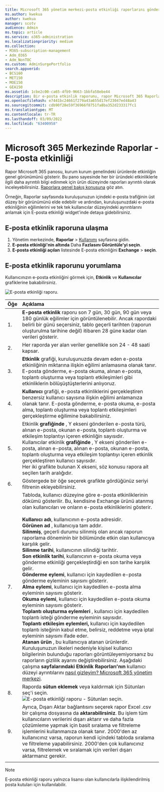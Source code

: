 ```yaml
---
title: Microsoft 365 yönetim merkezi-posta etkinliği raporlarını gönderme
ms.author: kwekua
author: kwekua
manager: scotv
audience: Admin
ms.topic: article
ms.service: o365-administration
ms.localizationpriority: medium
ms.collection:
- M365-subscription-management
- Adm_O365
- Adm_NonTOC
ms.custom: AdminSurgePortfolio
search.appverid:
- BCS160
- MET150
- MOE150
- GEA150
ms.assetid: 1cbe2c00-ca65-4fb9-9663-1bbfa58ebe44
description: Bir e-posta etkinlik raporunu, rapor Microsoft 365 Raporlar panosu kullanarak nasıl Microsoft 365 yönetim merkezi.
ms.openlocfilehash: e7441bc24661f279a43a655d17ef23047ed48a43
ms.sourcegitcommit: cdb90f28e59f36966f8751fa8ba352d233317fc1
ms.translationtype: MT
ms.contentlocale: tr-TR
ms.lasthandoff: 03/09/2022
ms.locfileid: "63400958"
---
```

# <a name="microsoft-365-reports-in-the-admin-center---email-activity"></a>Microsoft 365 Merkezinde Raporlar - E-posta etkinliği

Rapor Microsoft 365 panosu, kurum kurum genelindeki ürünlerde etkinliğin genel görünümünü gösterir. Bu pano sayesinde her bir üründeki etkinliklerle ilgili daha ayrıntılı bilgi edinmek için ürün düzeyinde raporları ayrıntılı olarak inceleyebilirsiniz. [Raporlara genel bakış konusuna](activity-reports.md) göz atın.
  
Örneğin, Raporlar sayfasında kuruluşunuzun içindeki e-posta trafiğinin üst düzey bir görünümünü elde edebilir ve ardından, kuruluşunuzdaki e-posta etkinliğinin eğilimlerini ve tek tek kullanıcılar düzeyindeki ayrıntılarını anlamak için E-posta etkinliği widget'inde detaya gidebilirsiniz.

## <a name="how-to-get-to-the-email-activity-report"></a>E-posta etkinlik raporuna ulaşma

1. Yönetim merkezinde, **Raporlar** \> <a href="https://go.microsoft.com/fwlink/p/?linkid=2074756" target="_blank">Kullanımı</a> sayfasına gidin.
2. **E-posta etkinliği'nin altında** Daha **Fazlasını Görüntüle'yi seçin**. 
3. **E-posta etkinliği açılan** listesinde E-posta etkinliğini **Exchange** \> **seçin**.
  
## <a name="interpret-the-email-activity-report"></a>E-posta etkinlik raporunu yorumlama

Kullanıcınızın e-posta etkinliğini görmek için, **Etkinlik** ve **Kullanıcılar** grafiklerine bakabilirsiniz. 
  
![E-posta etkinliği raporu.](../../media/5eb1d9e9-8106-4843-acb7-c0238c0da816.png)
  
|Öğe|Açıklama|
|:-----|:-----|
|1.  <br/> |**E-posta etkinlik** raporu son 7 gün, 30 gün, 90 gün veya 180 günlük eğilimler için görüntülenebilir. Ancak rapordaki belirli bir günü seçersiniz, tablo geçerli tarihten (raporun oluşturulma tarihine değil) itibaren 28 güne kadar olan verileri gösterir.  <br/> |
|2.  <br/> |Her raporda yer alan veriler genellikle son 24 - 48 saati kapsar.  <br/> |
|3.  <br/> |**Etkinlik** grafiği, kuruluşunuzda devam eden e-posta etkinliğinin miktarına ilişkin eğilimi anlamasına olanak tanır. E-posta gönderme, e-posta okuma, alınan e-posta, toplantı oluşturma veya toplantı etkileşimleri gibi etkinliklerin bölüşüştüşterlerini anlıyoruz.  <br/> |
|4.  <br/> |**Kullanıcı** grafiği, e-posta etkinliklerini gerçekleştiren benzersiz kullanıcı sayısına ilişkin eğilimi anlamanıza olanak tanır. E-posta gönderme, e-posta okuma, e-posta alma, toplantı oluşturma veya toplantı etkileşimleri gerçekleştirme eğilimine bakabilirsiniz.  <br/> |
|5.  <br/> | Etkinlik **grafiğinde** , Y ekseni gönderilen e-posta türü, alınan e-posta, okunan e-posta, toplantı oluşturma ve etkileşim toplantıyı içeren etkinliğin sayısıdır.  <br/>  Kullanıcılar etkinlik **grafiğinde** , Y ekseni gönderilen e-posta, alınan e-posta, alınan e-posta, okunan e-posta, toplantı oluşturma veya etkileşim toplantıyı içeren etkinlik gerçekleştiren kullanıcı sayısıdır.  <br/>  Her iki grafikte bulunan X ekseni, söz konusu rapora ait seçilen tarih aralığıdır.  <br/> |
|6.  <br/> |Göstergede bir öğe seçerek grafikte gördüğünüz seriyi filtrenin ekleyebilirsiniz.  <br/> |
|7.  <br/> | Tabloda, kullanıcı düzeyine göre e-posta etkinliklerinin dökümü gösterilir. Bu, kendisine Exchange ürünü atanmış olan kullanıcıları ve onların e-posta etkinliklerini gösterir. <br/> <br/> **Kullanıcı adı**, kullanıcının e-posta adresidir.  <br/> **Görünen ad** , kullanıcıya tam addır.  <br/> **Silinmiş**, geçerli durumu silinmiş olan ancak raporun raporlama döneminin bir bölümünde etkin olan kullanıcıya karşılık gelir.  <br/> **Silinme tarihi**, kullanıcının silindiği tarihtir.  <br/> **Son etkinlik tarihi**, kullanıcının e-posta okuma veya gönderme etkinliği gerçekleştirdiği en son tarihe karşılık gelir.  <br/> **Gönderme eylemi**, kullanıcı için kaydedilen e-posta gönderme eyleminin sayısını gösterir.  <br/> **Alma eylemi**, kullanıcı için kaydedilen e-posta alma eyleminin sayısını gösterir.  <br/> **Okuma eylemi**, kullanıcı için kaydedilen e-posta okuma eyleminin sayısını gösterir.  <br/> **Toplantı oluşturma eylemleri** , kullanıcı için kaydedilen toplantı isteği gönderme eyleminin sayısıdır.  <br/> **Toplantı etkileşim eylemleri,** kullanıcı için kaydedilen toplantı isteğinin kabul etme, belirsiz, reddetme veya iptal eyleminin sayısını ifade eder.  <br/> **Atanan ürün** , bu kullanıcıya atanan ürünlerdir.  <br/>  Kuruluşunuzun ilkeleri nedeniyle kişisel kullanıcı bilgilerinin bulunduğu raporları görüntüleyemiyorsanız bu raporların gizlilik ayarını değiştirebilirsiniz. Aşağıdaki çalışma **sayfalarındaki Etkinlik Raporları'nın** kullanıcı düzeyi ayrıntılarını [nasıl gizleyim? Microsoft 365 yönetim merkezi](activity-reports.md).  <br/> |
|8.  <br/> |Raporda **sütun eklemek** veya kaldırmak için Sütunları seç'i seçin.  <br/> ![E-posta etkinliği raporu - Sütunları seçin.](../../media/80ffa0ad-61c5-4a6f-8a1d-5f6730ff7da9.png)|
|9.  <br/> |Ayrıca, Dışarı Aktar bağlantısını seçerek rapor Excel .csv bir çalışma dosyasına da **aktarabilirsiniz**. Bu işlem tüm kullanıcıların verilerini dışarı aktarır ve daha fazla çözümleme yapmak için basit sıralama ve filtreleme işlemlerini kullanmanıza olanak tanır. 2000'den az kullanıcınız varsa, raporun kendi içindeki tabloda sıralama ve filtreleme yapabilirsiniz. 2000'den çok kullanıcınız varsa, filtrelemek ve sıralamak için verileri dışarı aktarmanız gerekir.  <br/> |
|||
   
> [!NOTE]
> E-posta etkinliği raporu yalnızca lisansı olan kullanıcılarla ilişkilendirilmiş posta kutuları için kullanılabilir.
